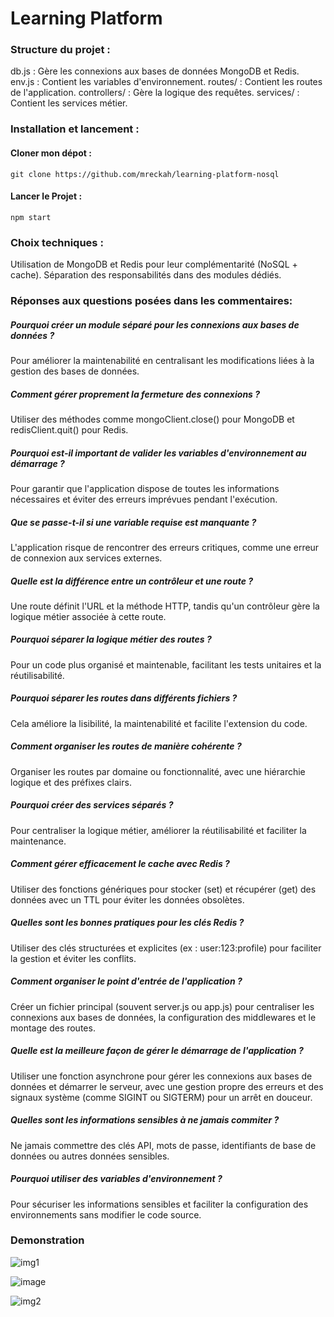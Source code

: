 # Learning Platform

### Structure du projet :
db.js : Gère les connexions aux bases de données MongoDB et Redis.
env.js : Contient les variables d'environnement.
routes/ : Contient les routes de l'application.
controllers/ : Gère la logique des requêtes.
services/ : Contient les services métier.

### Installation et lancement  : 
#### Cloner mon dépot :
```
git clone https://github.com/mreckah/learning-platform-nosql
```
#### Lancer le Projet :

```
npm start
```

### Choix techniques :
Utilisation de MongoDB et Redis pour leur complémentarité (NoSQL + cache).
Séparation des responsabilités dans des modules dédiés.

### Réponses aux questions posées dans les commentaires:
##### Pourquoi créer un module séparé pour les connexions aux bases de données ?
Pour améliorer la maintenabilité en centralisant les modifications liées à la gestion des bases de données.
##### Comment gérer proprement la fermeture des connexions ?
Utiliser des méthodes comme mongoClient.close() pour MongoDB et redisClient.quit() pour Redis.
##### Pourquoi est-il important de valider les variables d'environnement au démarrage ?
Pour garantir que l'application dispose de toutes les informations nécessaires et éviter des erreurs imprévues pendant l'exécution.
##### Que se passe-t-il si une variable requise est manquante ?
L'application risque de rencontrer des erreurs critiques, comme une erreur de connexion aux services externes.
##### Quelle est la différence entre un contrôleur et une route ?
Une route définit l'URL et la méthode HTTP, tandis qu'un contrôleur gère la logique métier associée à cette route.
##### Pourquoi séparer la logique métier des routes ?
Pour un code plus organisé et maintenable, facilitant les tests unitaires et la réutilisabilité.
##### Pourquoi séparer les routes dans différents fichiers ?
Cela améliore la lisibilité, la maintenabilité et facilite l'extension du code.
##### Comment organiser les routes de manière cohérente ?
Organiser les routes par domaine ou fonctionnalité, avec une hiérarchie logique et des préfixes clairs.
##### Pourquoi créer des services séparés ?
Pour centraliser la logique métier, améliorer la réutilisabilité et faciliter la maintenance.
##### Comment gérer efficacement le cache avec Redis ?
Utiliser des fonctions génériques pour stocker (set) et récupérer (get) des données avec un TTL pour éviter les données obsolètes.
##### Quelles sont les bonnes pratiques pour les clés Redis ?
Utiliser des clés structurées et explicites (ex : user:123:profile) pour faciliter la gestion et éviter les conflits.
##### Comment organiser le point d'entrée de l'application ?
Créer un fichier principal (souvent server.js ou app.js) pour centraliser les connexions aux bases de données, la configuration des middlewares et le montage des routes.
##### Quelle est la meilleure façon de gérer le démarrage de l'application ?
Utiliser une fonction asynchrone pour gérer les connexions aux bases de données et démarrer le serveur, avec une gestion propre des erreurs et des signaux système (comme SIGINT ou SIGTERM) pour un arrêt en douceur.
##### Quelles sont les informations sensibles à ne jamais commiter ?
Ne jamais commettre des clés API, mots de passe, identifiants de base de données ou autres données sensibles.
##### Pourquoi utiliser des variables d'environnement ?
Pour sécuriser les informations sensibles et faciliter la configuration des environnements sans modifier le code source.

### Demonstration
![img1](https://github.com/user-attachments/assets/76770a39-45ec-45f8-9d54-4dc64a3b9ce1)

![image](https://github.com/user-attachments/assets/a1af9369-0cc0-47f3-ae52-deb27c7a2662)

![img2](https://github.com/user-attachments/assets/bbd341e1-1bba-479f-a978-0134fcec62bf)


